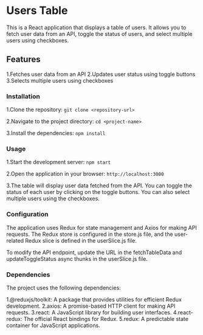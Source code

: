 # Users Table

This is a React application that displays a table of users. It allows you to fetch user data from an API, toggle the status of users, and select multiple users using checkboxes.

## Features

1.Fetches user data from an API
2.Updates user status using toggle buttons
3.Selects multiple users using checkboxes

### Installation

1.Clone the repository:
`git clone <repository-url>`

2.Navigate to the project directory:
`cd <project-name>`

3.Install the dependencies:
`npm install`

### Usage

1.Start the development server:
`npm start`

2.Open the application in your browser:
`http://localhost:3000`

3.The table will display user data fetched from the API. You can toggle the status of each user by clicking on the toggle buttons. You can also select multiple users using the checkboxes.

### Configuration
The application uses Redux for state management and Axios for making API requests. The Redux store is configured in the store.js file, and the user-related Redux slice is defined in the userSlice.js file.

To modify the API endpoint, update the URL in the fetchTableData and updateToggleStatus async thunks in the userSlice.js file.

### Dependencies
The project uses the following dependencies:

1.@reduxjs/toolkit: A package that provides utilities for efficient Redux development.
2.axios: A promise-based HTTP client for making API requests.
3.react: A JavaScript library for building user interfaces.
4.react-redux: The official React bindings for Redux.
5.redux: A predictable state container for JavaScript applications.





